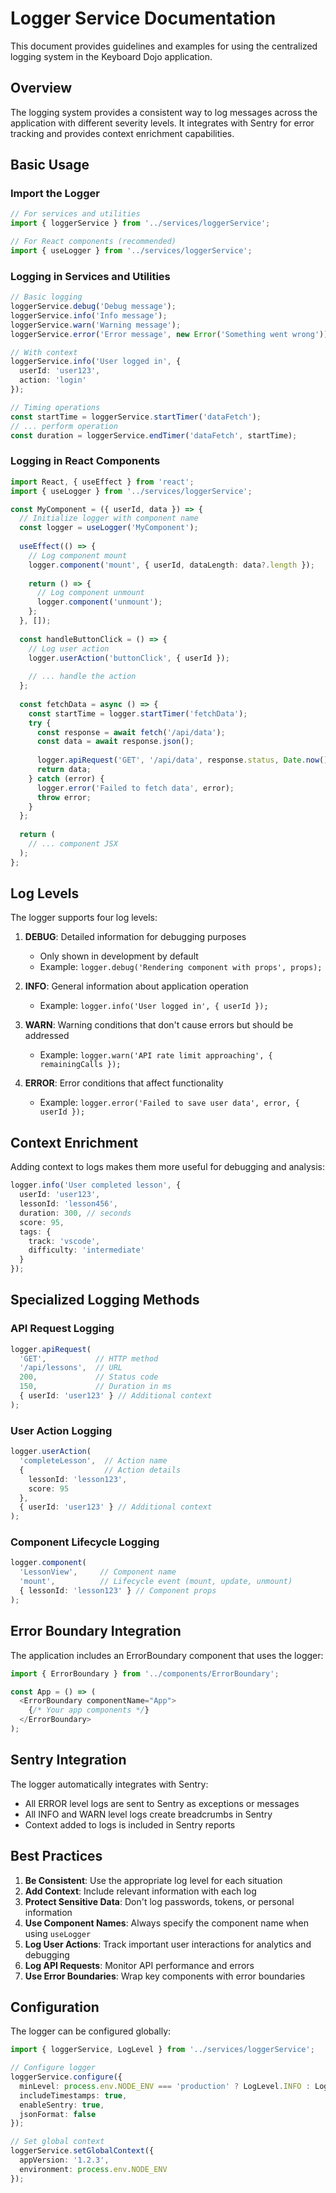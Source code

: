 # Logger Service Documentation

This document provides guidelines and examples for using the centralized logging system in the Keyboard Dojo application.

## Overview

The logging system provides a consistent way to log messages across the application with different severity levels. It integrates with Sentry for error tracking and provides context enrichment capabilities.

## Basic Usage

### Import the Logger

```typescript
// For services and utilities
import { loggerService } from '../services/loggerService';

// For React components (recommended)
import { useLogger } from '../services/loggerService';
```

### Logging in Services and Utilities

```typescript
// Basic logging
loggerService.debug('Debug message');
loggerService.info('Info message');
loggerService.warn('Warning message');
loggerService.error('Error message', new Error('Something went wrong'));

// With context
loggerService.info('User logged in', { 
  userId: 'user123', 
  action: 'login' 
});

// Timing operations
const startTime = loggerService.startTimer('dataFetch');
// ... perform operation
const duration = loggerService.endTimer('dataFetch', startTime);
```

### Logging in React Components

```typescript
import React, { useEffect } from 'react';
import { useLogger } from '../services/loggerService';

const MyComponent = ({ userId, data }) => {
  // Initialize logger with component name
  const logger = useLogger('MyComponent');
  
  useEffect(() => {
    // Log component mount
    logger.component('mount', { userId, dataLength: data?.length });
    
    return () => {
      // Log component unmount
      logger.component('unmount');
    };
  }, []);
  
  const handleButtonClick = () => {
    // Log user action
    logger.userAction('buttonClick', { userId });
    
    // ... handle the action
  };
  
  const fetchData = async () => {
    const startTime = logger.startTimer('fetchData');
    try {
      const response = await fetch('/api/data');
      const data = await response.json();
      
      logger.apiRequest('GET', '/api/data', response.status, Date.now() - startTime);
      return data;
    } catch (error) {
      logger.error('Failed to fetch data', error);
      throw error;
    }
  };
  
  return (
    // ... component JSX
  );
};
```

## Log Levels

The logger supports four log levels:

1. **DEBUG**: Detailed information for debugging purposes
   - Only shown in development by default
   - Example: `logger.debug('Rendering component with props', props);`

2. **INFO**: General information about application operation
   - Example: `logger.info('User logged in', { userId });`

3. **WARN**: Warning conditions that don't cause errors but should be addressed
   - Example: `logger.warn('API rate limit approaching', { remainingCalls });`

4. **ERROR**: Error conditions that affect functionality
   - Example: `logger.error('Failed to save user data', error, { userId });`

## Context Enrichment

Adding context to logs makes them more useful for debugging and analysis:

```typescript
logger.info('User completed lesson', {
  userId: 'user123',
  lessonId: 'lesson456',
  duration: 300, // seconds
  score: 95,
  tags: {
    track: 'vscode',
    difficulty: 'intermediate'
  }
});
```

## Specialized Logging Methods

### API Request Logging

```typescript
logger.apiRequest(
  'GET',           // HTTP method
  '/api/lessons',  // URL
  200,             // Status code
  150,             // Duration in ms
  { userId: 'user123' } // Additional context
);
```

### User Action Logging

```typescript
logger.userAction(
  'completeLesson',  // Action name
  {                  // Action details
    lessonId: 'lesson123',
    score: 95
  },
  { userId: 'user123' } // Additional context
);
```

### Component Lifecycle Logging

```typescript
logger.component(
  'LessonView',     // Component name
  'mount',          // Lifecycle event (mount, update, unmount)
  { lessonId: 'lesson123' } // Component props
);
```

## Error Boundary Integration

The application includes an ErrorBoundary component that uses the logger:

```typescript
import { ErrorBoundary } from '../components/ErrorBoundary';

const App = () => (
  <ErrorBoundary componentName="App">
    {/* Your app components */}
  </ErrorBoundary>
);
```

## Sentry Integration

The logger automatically integrates with Sentry:

- All ERROR level logs are sent to Sentry as exceptions or messages
- All INFO and WARN level logs create breadcrumbs in Sentry
- Context added to logs is included in Sentry reports

## Best Practices

1. **Be Consistent**: Use the appropriate log level for each situation
2. **Add Context**: Include relevant information with each log
3. **Protect Sensitive Data**: Don't log passwords, tokens, or personal information
4. **Use Component Names**: Always specify the component name when using `useLogger`
5. **Log User Actions**: Track important user interactions for analytics and debugging
6. **Log API Requests**: Monitor API performance and errors
7. **Use Error Boundaries**: Wrap key components with error boundaries

## Configuration

The logger can be configured globally:

```typescript
import { loggerService, LogLevel } from '../services/loggerService';

// Configure logger
loggerService.configure({
  minLevel: process.env.NODE_ENV === 'production' ? LogLevel.INFO : LogLevel.DEBUG,
  includeTimestamps: true,
  enableSentry: true,
  jsonFormat: false
});

// Set global context
loggerService.setGlobalContext({
  appVersion: '1.2.3',
  environment: process.env.NODE_ENV
});
``` 